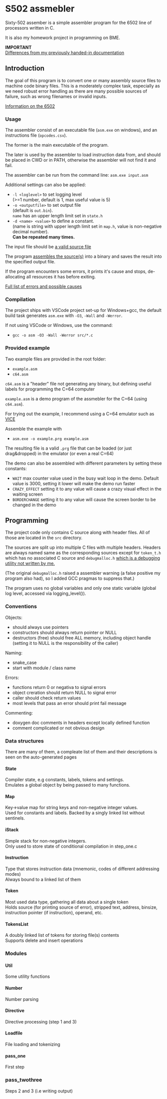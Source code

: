 # S502 assmebler

Sixty-502 assember is a simple assembler program for the 6502 line of processors written in C.

It is also my homework project in programming on BME.

**IMPORTANT**   
[Differences from my previously handed-in documentation](changes.md)

## Introduction

The goal of this program is to convert one or many assembly source files to machine code binary files.
This is a moderately complex task, especially as we need robust error handling as there are many possible sources of failure, such as wrong filenames or invalid inputs.

[Information on the 6502](https://www.masswerk.at/6502/6502_instruction_set.html)

### Usage

The assembler consist of an executable file (`asm.exe` on windows), and an instructions file (`opcodes.csv`). 

The former is the main executable of the program.

The later is used by the assembler to load instruction data from, and should be placed in CWD or in PATH, otherwise the assembler will not find it and fail.

The assembler can be run from the command line: `asm.exe input.asm`

Additional settings can also be applied:
- `-l <loglevel>` to set logging level    
  (>=1 number, default is 1, max useful value is 5)
- `-o <outputfile>` to set output file    
  (default is `out.bin`).    
  `name` has an upper length limit set in `state.h`
- `-d <name> <value>` to define a constant.    
  (name is string with upper length limit set in `map.h`, value is non-negative decimal number).    
  **Can be repeated many times.**

The input file should be [a valid source file](sources.md)

The program [assembles the source(s)](assemble.md) into a binary and saves the result into the specified output file.

If the program encounters some errors, it prints it's cause and stops, de-allocating all resources it has before exiting.

[Full list of errors and possible causes](errlist.md)

### Compilation

The project ships with VSCode project set-up for Windows+gcc, the default build task generates `asm.exe` with `-O3`, `-Wall` and `-Werror`.

If not using VSCode or Windows, use the command:
- `gcc -o asm -O3 -Wall -Werror src/*.c`

### Provided example

Two example files are provided in the root folder:
- `example.asm`
- `c64.asm`

`c64.asm` is a "header" file not generating any binary, but defining useful labels for programming the C=64 computer

`example.asm` is a demo program of the assmebler for the C=64 (using `c64.asm`).

For trying out the example, I recommend using a C=64 emulator such as [VICE](https://vice-emu.sourceforge.io/)

Assemble the example with
- `asm.exe -o example.prg example.asm`

The resulting file is a valid `.prg` file that can be loaded (or just drag&dropped) in the emulator (or even a real C=64)

The demo can also be assembled with different parameters by setting these constants:
- `WAIT` max counter value used in the busy wait loop in the demo. Default value is 3000, setting it lower will make the demo run faster
- `CRAZY_EFFECT` setting it to any value will cause a crazy visual effect in the waiting screen
- `BORDERCHANGE` setting it to any value will cause the screen border to be changed in the demo

## Programming

The project code only contains C source along with header files. All of those are located in the `src` directory.

The sources are split up into multiple C files with multiple headers. Headers are always named same as the corresponding sources except for `token_t.h` which has no associated C source and `debugmalloc.h` [which is a debugging utility not written by me.](https://infoc.eet.bme.hu/debugmalloc/)

(The original `debugmalloc.h` raised a assembler warning (a false positive my program also had), so I added GCC pragmas to suppress that.)

The program uses no global variables and only one static variable (global log level, accessed via logging_level()).

### Conventions

Objects:
- should always use pointers
- constructors should always return pointer or NULL
- destructors (free) should free ALL memory, including object handle   
  (setting it to NULL is the responsibility of the caller)

Naming:
- snake_case
- start with module / class name

Errors:
- functions return 0 or negativa to signal errors
- object creration should return NULL to signal error
- caller should check return values
- most levels that pass an error should print fail message

Commenting:
- doxygen doc comments in headers except locally defined function
- comment complicated or not obvious design

### Data structures

There are many of them, a compleate list of them and their descriptions is seen on the auto-generated pages

#### State
Compiler state, e.g constants, labels, tokens and settings.   
Emulates a global object by being passed to many functions.

#### Map
Key->value map for string keys and non-negative integer values.   
Used for constants and labels. Backed by a singly linked list without sentinels.

#### iStack
Simple stack for non-negative integers.   
Only used to store state of conditional compilation in step_one.c

#### Instruction
Type that stores instruction data (mnemonic, codes of different addressing modes)   
Always bound to a linked list of them

#### Token
Most used data type, gathering all data about a single token    
Holds source (for printing source of error), stripped text, address, binsize, instruction pointer (if instruction), operand, etc.

#### TokensList
A doubly linked list of tokens for storing file(s) contents   
Supports delete and insert operations

### Modules

#### Util

Some utility functions

#### Number

Number parsing

#### Directive

Directive processing (step 1 and 3)

#### Loadfile

File loading and tokenizing

#### pass_one

First step

### pass_twothree

Steps 2 and 3 (i.e writing output)